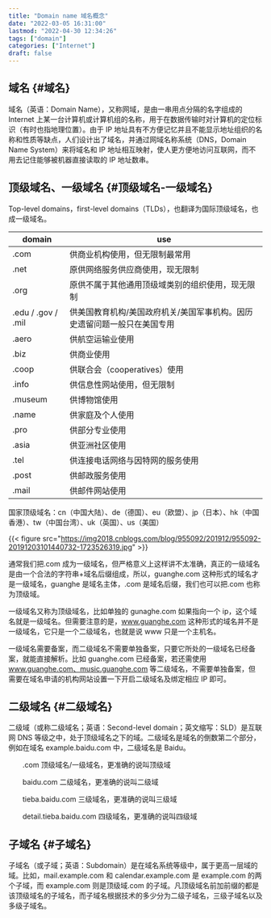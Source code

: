 ```yaml
---
title: "Domain name 域名概念"
date: "2022-03-05 16:31:00"
lastmod: "2022-04-30 12:34:26"
tags: ["domain"]
categories: ["Internet"]
draft: false
---
```


## 域名 {#域名}

域名（英语：Domain Name），又称网域，是由一串用点分隔的名字组成的 Internet 上某一台计算机或计算机组的名称，用于在数据传输时对计算机的定位标识（有时也指地理位置）。由于 IP 地址具有不方便记忆并且不能显示地址组织的名称和性质等缺点，人们设计出了域名，并通过网域名称系统（DNS，Domain Name System）来将域名和 IP 地址相互映射，使人更方便地访问互联网，而不用去记住能够被机器直接读取的 IP 地址数串。


## 顶级域名、一级域名 {#顶级域名-一级域名}

Top-level domains，first-level domains（TLDs），也翻译为国际顶级域名，也成一级域名。

| domain             | use                                   |
|--------------------|---------------------------------------|
| .com               | 供商业机构使用，但无限制最常用        |
| .net               | 原供网络服务供应商使用，现无限制      |
| .org               | 原供不属于其他通用顶级域类别的组织使用，现无限制 |
| .edu / .gov / .mil | 供美国教育机构/美国政府机关/美国军事机构。因历史遗留问题一般只在美国专用 |
| .aero              | 供航空运输业使用                      |
| .biz               | 供商业使用                            |
| .coop              | 供联合会（cooperatives）使用          |
| .info              | 供信息性网站使用，但无限制            |
| .museum            | 供博物馆使用                          |
| .name              | 供家庭及个人使用                      |
| .pro               | 供部分专业使用                        |
| .asia              | 供亚洲社区使用                        |
| .tel               | 供连接电话网络与因特网的服务使用      |
| .post              | 供邮政服务使用                        |
| .mail              | 供邮件网站使用                        |

国家顶级域名：cn（中国大陆）、de（德国）、eu（欧盟）、jp（日本）、hk（中国香港）、tw（中国台湾）、uk（英国）、us（美国）

{{< figure src="https://img2018.cnblogs.com/blog/955092/201912/955092-20191203101440732-1723526319.jpg" >}}

通常我们把.com 成为一级域名，但严格意义上这样讲不太准确，真正的一级域名是由一个合法的字符串+域名后缀组成，所以，guanghe.com 这种形式的域名才是一级域名，guanghe 是域名主体，.com 是域名后缀，我们也可以把.com 也称为顶级域。

一级域名又称为顶级域名，比如单独的 gunaghe.com 如果指向一个 ip，这个域名就是一级域名。但需要注意的是，www.guanghe.com 这种形式的域名并不是一级域名，它只是一个二级域名，也就是说 www 只是一个主机名。

一级域名需要备案，而二级域名不需要单独备案，只要它所处的一级域名已经备案，就能直接解析。比如 guanghe.com 已经备案，若还需使用 www.guanghe.com、music.guanghe.com 等二级域名，不需要单独备案，但需要在域名申请的机构网站设置一下开启二级域名及绑定相应 IP 即可。


## 二级域名 {#二级域名}

二级域（或称二级域名；英语：Second-level domain；英文缩写：SLD）是互联网 DNS 等级之中，处于顶级域名之下的域。二级域名是域名的倒数第二个部分，例如在域名 example.baidu.com 中，二级域名是 Baidu。

　　.com 顶级域名/一级域名，更准确的说叫顶级域

　　baidu.com 二级域名，更准确的说叫二级域

　　tieba.baidu.com 三级域名，更准确的说叫三级域

　　detail.tieba.baidu.com 四级域名，更准确的说叫四级域


## 子域名 {#子域名}

子域名（或子域；英语：Subdomain）是在域名系统等级中，属于更高一层域的域。比如，mail.example.com 和 calendar.example.com 是 example.com 的两个子域，而 example.com 则是顶级域.com 的子域。凡顶级域名前加前缀的都是该顶级域名的子域名，而子域名根据技术的多少分为二级子域名，三级子域名以及多级子域名。